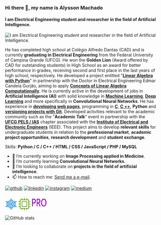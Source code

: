 ### Hi there 👋, my name is Alysson Machado
#### I am Electrical Engineering student and researcher in the field of Artificial Intelligence.
![I am Electrical Engineering student and researcher in the field of Artificial Intelligence.](https://arturssmirnovs.github.io/github-profile-readme-generator/images/banner.png)

He has completed high school at Colégio Alfredo Dantas (CAD) and is currently **graduating in Electrical Engineering** from the Federal University of Campina Grande (UFCG). He won the **Golden Lion** (Award offered by CAD for outstanding students) in High School as an award for better performance in grades, receiving second and first place in the last years of high school, respectively. He developed a project entitled "[**Linear Algebra with Python**](https://algebralinearufcg.github.io/)" in partnership with the Doctor in Electrical Engineering Edmar Candeia Gurjão, aiming to apply [**Concepts of Linear Algebra Computationally**](https://github.com/Alyssonmach/Algebra-Linear-com-Python). He is currently active in the development of jobs in **Artificial Intelligence (AI)** with solid knowledge in [**Machine Learning**](https://alyssonmach.github.io/Machine-Learning-com-Python/), [**Deep Learning**](https://github.com/Alyssonmach/Deep-Learning-Python) and more specifically in **Convolutional Neural Networks**. He has experience in [**developing web pages**](https://github.com/Alyssonmach/Dev-Fullstack), programming in [**C**](https://github.com/Alyssonmach/Programas-em-C), [**C ++**](https://github.com/Alyssonmach/Programas-cpp), **Python** and [**versioning projects with Git**](https://github.com/Alyssonmach/Minicurso-Git-e-GitHub). Developed activities relevant to the academic community such as the "**Academic Talk**" event in partnership with the [**UFCG PELS / IAS**](https://www.instagram.com/ufcgpelsias/?hl=pt-br) chapter associated with the [**Institute of Electrical and Electronic Engineers**](https://www.ieee.org/) (IEEE). This project aims to develop **relevant skills** for undergraduate students in relation to the **professional market**, **academic project opportunities**, **research development** and **student exchange**.

Skills: **Python / C / C++ / HTML / CSS / JavaScript / PHP / MySQL** 

- 🔭 I’m currently working on **Image Processing applied in Medicine**. 
- 🌱 I’m currently learning **Convolutional Neural Networks**. 
- 👯 I’m looking to collaborate on **projects in the field of artificial intelligence**. 
- 📫 How to reach me: [Send me a e-mail](mailto:alysson.barbosa@ee.ufcg.edu.br). 


[<img src='https://cdn.jsdelivr.net/npm/simple-icons@3.0.1/icons/github.svg' alt='github' height='40'>](https://github.com/Alyssonmach)  [<img src='https://cdn.jsdelivr.net/npm/simple-icons@3.0.1/icons/linkedin.svg' alt='linkedin' height='40'>](https://www.linkedin.com/in/alysson-machado-a30784186//)  [<img src='https://cdn.jsdelivr.net/npm/simple-icons@3.0.1/icons/instagram.svg' alt='instagram' height='40'>](https://www.instagram.com/alyssonmach/?hl=pt-br/)  [<img src='https://cdn.jsdelivr.net/npm/simple-icons@3.0.1/icons/medium.svg' alt='medium' height='40'>](https://medium.com/@alyssonmachado388)  

<a href='https://archiveprogram.github.com/'><img src='https://raw.githubusercontent.com/acervenky/animated-github-badges/master/assets/acbadge.gif' width='40' height='40'></a> <a href='https://docs.github.com/en/developers'><img src='https://raw.githubusercontent.com/acervenky/animated-github-badges/master/assets/devbadge.gif' width='40' height='40'></a> <a href='https://github.com/pricing'><img src='https://raw.githubusercontent.com/acervenky/animated-github-badges/master/assets/pro.gif' width='50' height='50'></a>

![GitHub stats](https://github-readme-stats.vercel.app/api?username=Alyssonmach&show_icons=true)  

